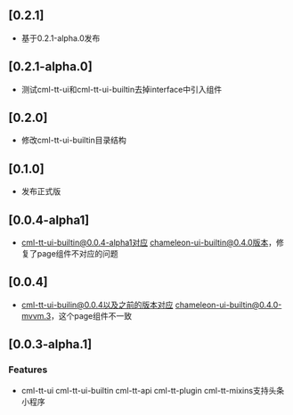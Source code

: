 ## [0.2.1]
  - 基于0.2.1-alpha.0发布
## [0.2.1-alpha.0]
  - 测试cml-tt-ui和cml-tt-ui-builtin去掉interface中引入组件
## [0.2.0]
 - 修改cml-tt-ui-builtin目录结构
## [0.1.0]
 - 发布正式版
## [0.0.4-alpha1]
 - cml-tt-ui-builtin@0.0.4-alpha1对应 chameleon-ui-builtin@0.4.0版本，修复了page组件不对应的问题
 
## [0.0.4]
- cml-tt-ui-builin@0.0.4以及之前的版本对应 chameleon-ui-builtin@0.4.0-mvvm.3，这个page组件不一致

## [0.0.3-alpha.1]
### Features
  - cml-tt-ui cml-tt-ui-builtin cml-tt-api  cml-tt-plugin cml-tt-mixins支持头条小程序


